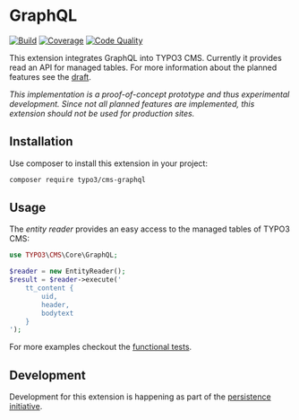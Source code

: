 # GraphQL

[![Build](https://img.shields.io/travis/com/TYPO3-Initiatives/graphql/master.svg)](https://travis-ci.com/TYPO3-Initiatives/graphql)
[![Coverage](https://img.shields.io/codacy/coverage/052bb2cd84cb461a92b172c1953989b4/master.svg)](https://app.codacy.com/project/TYPO3-Initiatives/graphql/dashboard)
[![Code Quality](https://img.shields.io/codacy/grade/052bb2cd84cb461a92b172c1953989b4/master.svg)](https://app.codacy.com/project/TYPO3-Initiatives/graphql/dashboard)

This extension integrates GraphQL into TYPO3 CMS. Currently it provides read an API for managed tables. For more information about the planned features see the [draft](https://docs.google.com/document/d/1M-V9H9W_tmWZI-Be9Zo5xTZUMgwJk2dMUxOFw-waO04/).

*This implementation is a proof-of-concept prototype and thus experimental development. Since not all planned features are implemented, this extension should not be used for production sites.*

## Installation

Use composer to install this extension in your project:

```bash
composer require typo3/cms-graphql
```

## Usage

The *entity reader* provides an easy access to the managed tables of TYPO3 CMS:

```php
use TYPO3\CMS\Core\GraphQL;

$reader = new EntityReader();
$result = $reader->execute('
    tt_content {
        uid,
        header,
        bodytext
    }
');
```

For more examples checkout the [functional tests](Tests/Functional/GraphQL/EntityReaderTest.php).

## Development

Development for this extension is happening as part of the [persistence initiative](https://typo3.org/community/teams/typo3-development/initiatives/persistence/).
